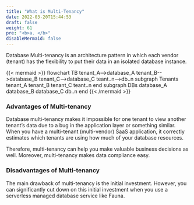 ```yaml
---
title: "What is Multi-Tenancy"
date: 2022-03-20T15:44:53
draft: false
weight: 61
pre: "<b>a. </b>"
disableMermaid: false
---
```


Database Multi-tenancy is an architecture pattern in which each vendor (tenant) has the flexibility to put their data in an isolated database instance. 

{{< mermaid >}}
flowchart TB
    tenant_A-->database_A
    tenant_B-->database_B
    tenant_C-->database_C
    teant..n-->db..n
    subgraph Tenants
    tenant_A
    tenant_B
    tenant_C
    teant..n
    end
    subgraph DBs
    database_A
    database_B
    database_C
    db..n
    end
{{< /mermaid >}}

### Advantages of Multi-tenancy

Database multi-tenancy makes it impossible for one tenant to view another tenant’s data due to a bug in the application layer or something similar. When you have a multi-tenant (multi-vendor) SaaS application, it correctly estimates which tenants are using how much of your database resources. 

Therefore, multi-tenancy can help you make valuable business decisions as well. Moreover, multi-tenancy makes data compliance easy.

### Disadvantages of Multi-tenancy

The main drawback of multi-tenancy is the initial investment. However, you can significantly cut down on this initial investment when you use a serverless managed database service like Fauna.